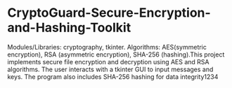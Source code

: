 # CryptoGuard-Secure-Encryption-and-Hashing-Toolkit
Modules/Libraries: cryptography, tkinter. Algorithms: AES(symmetric encryption), RSA (asymmetric encryption), SHA-256 (hashing).This project implements secure file encryption and decryption using AES and RSA algorithms. The user interacts with a tkinter GUI to input messages and keys. The program also includes SHA-256 hashing for data integrity1234
